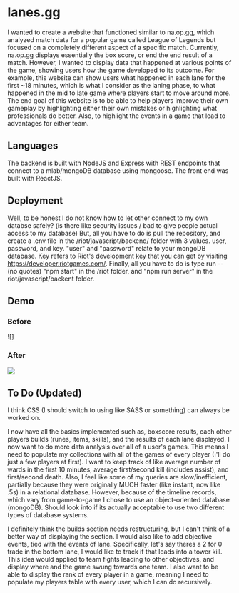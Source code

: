 # lanes.gg
I wanted to create a website that functioned similar to na.op.gg, which analyzed match data for a popular game called League of Legends but focused on a completely different aspect of a specific match. Currently, na.op.gg displays essentially the box score, or end the end result of a match. However, I wanted to display data that happened at various points of the game, showing users how the game developed to its outcome. For example, this website can show users what happened in each lane for the first ~18 minutes, which is what I consider as the laning phase, to what happened in the mid to late game where players start to move around more. The end goal of this website is to be able to help players improve their own gameplay by highlighting either their own mistakes or highlighting what professionals do better. Also, to highlight the events in a game that lead to advantages for either team.

## Languages
The backend is built with NodeJS and Express with REST endpoints that connect to a mlab/mongoDB database using mongoose. The front end was built with ReactJS.

## Deployment
Well, to be honest I do not know how to let other connect to my own databse safely? (is there like security issues / bad to give people actual access to my database) But, all you have to do is pull the repository, and create a .env file in the /riot/javascript/backend/ folder with 3 values. user, password, and key. "user" and "password" relate to your mongoDB database. Key refers to Riot's development key that you can get by visiting https://developer.riotgames.com/. Finally, all you have to do is type run -- (no quotes) "npm start" in the /riot folder, and "npm run server" in the riot/javascript/backent folder.

## Demo
### Before
![]
### After
![](newLane2.gif)

## To Do (Updated)
I think CSS (I should switch to using like SASS or something) can always be worked on.

I now have all the basics implemented such as, boxscore results, each other players builds (runes, items, skills), and the results
of each lane displayed. I now want to do more data analysis over all of a user's games. This means I need to populate my collections with all of the games of every player (I'll do just a few players at first). I want to keep track of like average number of wards in the first 10 minutes, average first/second kill (includes assist), and first/second death. Also, I feel like some of my queries are slow/inefficient, partially because they were originally MUCH faster (like instant, now like .5s) in a relational database. However, because of the timeline records, which vary from game-to-game I chose to use an object-oriented database (mongoDB). Should look into if its actually acceptable to use two different types of database systems.

I definitely think the builds section needs restructuring, but I can't think of a better way of displaying the section. I would also like to add objective events, tied with the events of lane. Specifically, let's say theres a 2 for 0 trade in the bottom lane, I would like to track if that leads into a tower kill. This idea would applied to team fights leading to other objectives, and display where and the game swung towards one team. I also want to be able to display the rank of every player in a game, meaning I need to populate my players table with every user, which I can do recursively.

